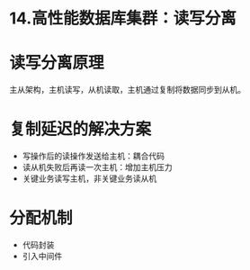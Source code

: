# 14.高性能数据库集群：读写分离

# 读写分离原理
主从架构，主机读写，从机读取，主机通过复制将数据同步到从机。

# 复制延迟的解决方案
* 写操作后的读操作发送给主机：耦合代码
* 读从机失败后再读一次主机：增加主机压力
* 关键业务读写主机，非关键业务读从机

# 分配机制
* 代码封装
* 引入中间件
